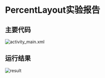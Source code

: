 #                     PercentLayout实验报告

## 主要代码

![activity_main.xml](https://github.com/Yasiare/2018118137_Android/tree/Homework/Lab3/PercentLayout/image/2.png)

## 运行结果

![result](https://github.com/Yasiare/2018118137_Android/tree/Homework/Lab3/PercentLayout/image/1.png)
